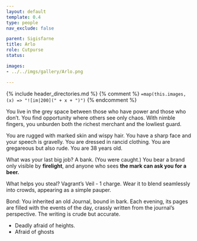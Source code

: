 ```yaml
---
layout: default
template: 0.4
type: people
nav_exclude: false

parent: Sigisfarne
title: Arlo
role: Cutpurse
status: 

images:
- ../../imgs/gallery/Arlo.png

---
```


{% include header_directories.md %}
{% comment %}
`=map(this.images, (x) => "![im|200](" + x + ")")`
{% endcomment %}

You live in the grey space between those who have power and those who don’t. You find opportunity where others see only chaos. With nimble fingers, you unburden both the richest merchant and the lowliest guard.

You are rugged with marked skin and wispy hair. You have a sharp face and your speech is gravelly. You are dressed in rancid clothing. You are gregareous but also rude. You are 38 years old. 

What was your last big job?
A bank. (You were caught.) You bear a brand only visible by **firelight**, and anyone who sees **the mark can ask you for a beer.**

What helps you steal? Vagrant’s Veil - 1 charge. Wear it to blend seamlessly into crowds, appearing as a simple pauper.

Bond: You inherited an old Journal, bound in bark. Each evening, its pages are filled with the events of the day, crassly written from the journal’s perspective. The writing is crude but accurate.


- Deadly afraid of heights.
- Afraid of ghosts
